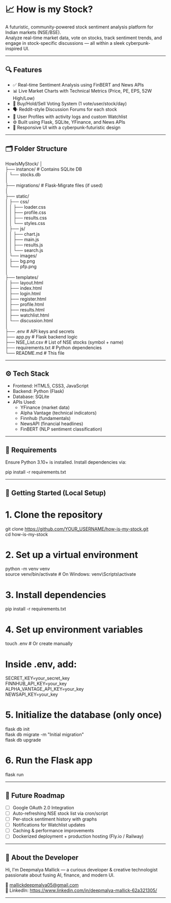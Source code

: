 # 📈 How is my Stock?

A futuristic, community-powered stock sentiment analysis platform for Indian markets (NSE/BSE).  
Analyze real-time market data, vote on stocks, track sentiment trends, and engage in stock-specific discussions — all within a sleek cyberpunk-inspired UI.

---

## 🔍 Features

- ✅ Real-time Sentiment Analysis using FinBERT and News APIs  
- 📊 Live Market Charts with Technical Metrics (Price, PE, EPS, 52W High/Low)  
- 🧠 Buy/Hold/Sell Voting System (1 vote/user/stock/day)  
- 🗣️ Reddit-style Discussion Forums for each stock  
- 📁 User Profiles with activity logs and custom Watchlist  
- ⚙️ Built using Flask, SQLite, YFinance, and News APIs  
- 🎨 Responsive UI with a cyberpunk-futuristic design

---

## 🗂 Folder Structure

HowIsMyStock/
│  
├── instance/               # Contains SQLite DB  
│   └── stocks.db  
│  
├── migrations/             # Flask-Migrate files (if used)  
│  
├── static/  
│   ├── css/  
│   │   ├── loader.css  
│   │   ├── profile.css  
│   │   ├── results.css  
│   │   └── styles.css  
│   ├── js/  
│   │   ├── chart.js  
│   │   ├── main.js  
│   │   ├── results.js  
│   │   └── search.js  
│   └── images/  
│       ├── bg.png  
│       └── pfp.png  
│  
├── templates/  
│   ├── layout.html  
│   ├── index.html  
│   ├── login.html  
│   ├── register.html  
│   ├── profile.html  
│   ├── results.html  
│   ├── watchlist.html  
│   └── discussion.html  
│  
├── .env                    # API keys and secrets  
├── app.py                  # Flask backend logic  
├── NSE_List.csv            # List of NSE stocks (symbol + name)  
├── requirements.txt        # Python dependencies  
└── README.md               # This file

---

## ⚙️ Tech Stack

- Frontend: HTML5, CSS3, JavaScript  
- Backend: Python (Flask)  
- Database: SQLite  
- APIs Used:  
  - YFinance (market data)  
  - Alpha Vantage (technical indicators)  
  - Finnhub (fundamentals)  
  - NewsAPI (financial headlines)  
  - FinBERT (NLP sentiment classification)

---

## 🧪 Requirements

Ensure Python 3.10+ is installed. Install dependencies via:

pip install -r requirements.txt

---

## 🚀 Getting Started (Local Setup)

# 1. Clone the repository  
git clone https://github.com/YOUR_USERNAME/how-is-my-stock.git  
cd how-is-my-stock  

# 2. Set up a virtual environment  
python -m venv venv  
source venv/bin/activate        # On Windows: venv\Scripts\activate  

# 3. Install dependencies  
pip install -r requirements.txt  

# 4. Set up environment variables  
touch .env                      # Or create manually  

# Inside .env, add:  
SECRET_KEY=your_secret_key  
FINNHUB_API_KEY=your_key  
ALPHA_VANTAGE_API_KEY=your_key  
NEWSAPI_KEY=your_key  

# 5. Initialize the database (only once)  
flask db init  
flask db migrate -m "Initial migration"  
flask db upgrade  

# 6. Run the Flask app  
flask run

---

## 🧠 Future Roadmap

- [ ] Google OAuth 2.0 Integration  
- [ ] Auto-refreshing NSE stock list via cron/script  
- [ ] Per-stock sentiment history with graphs  
- [ ] Notifications for Watchlist updates  
- [ ] Caching & performance improvements  
- [ ] Dockerized deployment + production hosting (Fly.io / Railway)

---

## 📣 About the Developer

Hi, I'm Deepmalya Mallick — a curious developer & creative technologist passionate about fusing AI, finance, and modern UI.

📧 mallickdeepmalya05@gmail.com    
🔗 LinkedIn: https://www.linkedin.com/in/deepmalya-mallick-62a321305/  

---
